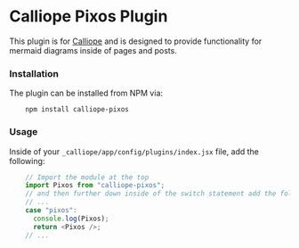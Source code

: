 # Calliope Pixos Plugin

This plugin is for [Calliope](https://calliope.site) and is designed to provide functionality for mermaid diagrams inside of pages and posts.

### Installation

The plugin can be installed from NPM via:

        npm install calliope-pixos

### Usage

Inside of your `_calliope/app/config/plugins/index.jsx` file, add the following:

```javascript
    // Import the module at the top
    import Pixos from "calliope-pixos";
    // and then further down inside of the switch statement add the following
    // ...
    case "pixos":
      console.log(Pixos);
      return <Pixos />;
    // ...
```